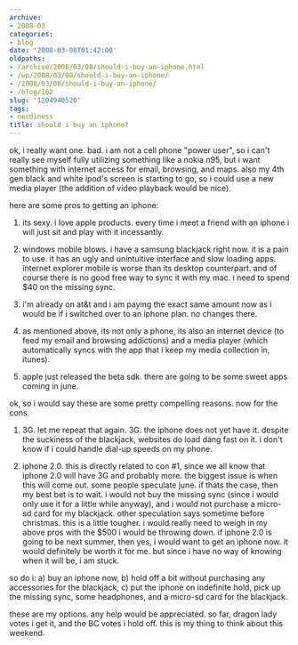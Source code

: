 ```yaml
---
archive:
- 2008-03
categories:
- blog
date: '2008-03-08T01:42:00'
oldpaths:
- /archive/2008/03/08/should-i-buy-an-iphone.html
- /wp/2008/03/08/should-i-buy-an-iphone/
- /2008/03/08/should-i-buy-an-iphone/
- /blog/162
slug: '1204940520'
tags:
- nerdiness
title: should i buy an iphone?
---
```


ok, i really want one. bad. i am not a cell phone "power user", so i can't
really see myself fully utilizing something like a nokia n95, but i want
something with internet access for email, browsing, and maps. also my 4th
gen black and white ipod's screen is starting to go, so i could use a new
media player (the addition of video playback would be nice).

here are some pros to getting an iphone:

1. its sexy. i love apple products. every time i meet a friend with an
   iphone i will just sit and play with it incessantly.

2. windows mobile blows. i have a samsung blackjack right now. it is
   a pain to use. it has an ugly and unintuitive interface and slow
   loading apps. internet explorer mobile is worse than its desktop
   counterpart. and of course there is no good free way to sync it with my
   mac. i need to spend $40 on the missing sync.

3. i'm already on at&t and i am paying the exact same amount now as
   i would be if i switched over to an iphone plan. no changes there.

4. as mentioned above, its not only a phone, its also an internet device
   (to feed my email and browsing addictions) and a media player (which
   automatically syncs with the app that i keep my media collection in,
   itunes).

5. apple just released the beta sdk. there are going to be some sweet apps
   coming in june.

ok, so i would say these are some pretty compelling reasons. now for the
cons.

1. 3G. let me repeat that again. 3G. the iphone does not yet have it.
   despite the suckiness of the blackjack, websites do load dang fast on
   it. i don't know if i could handle dial-up speeds on my phone.

2. iphone 2.0. this is directly related to con #1, since we all know that
   iphone 2.0 will have 3G and probably more. the biggest issue is when
   this will come out. some people speculate june. if thats the case, then
   my best bet is to wait. i would not buy the missing sync (since i would
   only use it for a little while anyway), and i would not purchase
   a micro-sd card for my blackjack. other speculation says sometime
   before christmas. this is a little tougher. i would really need to
   weigh in my above pros with the $500 i would be throwing down. if
   iphone 2.0 is going to be next summer, then yes, i would want to get an
   iphone now. it would definitely be worth it for me. but since i have no
   way of knowing when it will be, i am stuck.

so do i: a) buy an iphone now, b) hold off a bit without purchasing any
accessories for the blackjack, c) put the iphone on indefinite hold, pick
up the missing sync, some headphones, and a micro-sd card for the
blackjack.

these are my options. any help would be appreciated. so far, dragon lady
votes i get it, and the BC votes i hold off. this is my thing to think
about this weekend.

